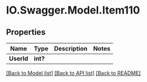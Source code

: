 # IO.Swagger.Model.Item110
## Properties

Name | Type | Description | Notes
------------ | ------------- | ------------- | -------------
**UserId** | **int?** |  | 

[[Back to Model list]](../README.md#documentation-for-models) [[Back to API list]](../README.md#documentation-for-api-endpoints) [[Back to README]](../README.md)

